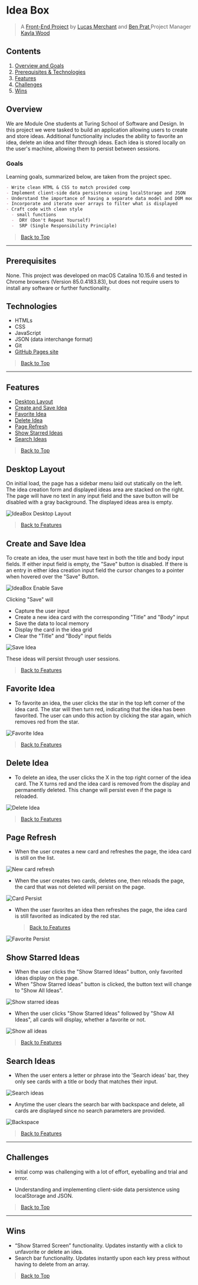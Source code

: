 #  Idea Box  
> A [Front-End Project](https://github.com/lbmerchant93/ideabox-boilerplate) by [Lucas Merchant](https://github.com/lbmerchant93) and [Ben Prat ](https://github.com/benjaminprat) 
> Project Manager [Kayla Wood ](https://github.com/kaylaewood) 

## Contents
1. [Overview and Goals](#overview)
1. [ Prerequisites & Technologies](#prerequisites)
1. [Features](#features)
1. [Challenges](#challenges)
1. [Wins](#wins)


## Overview 
We are Module One students at Turing School of Software and Design. In this project we were tasked to build an application allowing users to create and store ideas. Additional functionality includes the ability to favorite an idea, delete an idea and filter through ideas. Each idea is stored locally on the user's machine, allowing them to persist between sessions. 

### Goals

Learning goals, summarized below, are taken from the  project spec.

``` Markdown
- Write clean HTML & CSS to match provided comp
- Implement client-side data persistence using localStorage and JSON
- Understand the importance of having a separate data model and DOM model
- Incorporate and iterate over arrays to filter what is displayed
- Craft code with clean style
  - small functions 
  -  DRY (Don't Repeat Yourself) 
  -  SRP (Single Responsibility Principle) 
```

 >[Back to Top](#idea-box)




---
 ## Prerequisites 

None. This project was developed on macOS Catalina 10.15.6 and tested in Chrome browsers (Version 85.0.4183.83), but does not require users to install any software or further functionality.


 ## Technologies

  - HTMLs
  - CSS
  - JavaScript
  - JSON (data interchange format)
  - Git
  -  [GitHub Pages site](https://lbmerchant93.github.io/ideabox-boilerplate/)


 >[Back to Top](#idea-box)

---
## Features

+ [Desktop Layout](#desktop-layout)
+ [Create and Save Idea](#create-and-save-idea)
+ [Favorite  Idea](#favorite-idea)
+ [Delete  Idea](#delete-idea)
+ [Page Refresh ](#page-refresh)
+ [Show Starred Ideas](#show-starred-ideas)
+ [Search Ideas](#search-ideas)

>[Back to Top](#idea-box)


## Desktop Layout

On initial load, the page has a sidebar menu laid out statically on the left. The idea creation form and displayed ideas area are stacked on the right. The page will have no text in any input field and the save button will be disabled with a gray background. The displayed ideas area is empty. 

![IdeaBox Desktop Layout](https://media.giphy.com/media/dDZJDiHR1KpUJHv9le/giphy.gif "IdeaBox Desktop Layout")

> [Back to Features](#features)

## Create and Save Idea

To create an idea, the user must have text in both the title and body input fields. If either input field is empty, the "Save" button is disabled.  If there is an entry in either idea creation input field the cursor changes to a pointer when hovered over the "Save" Button.

![IdeaBox Enable Save](https://media.giphy.com/media/2OoBukYz8YZpNxb3Sl/giphy.gif "Enable save")

Clicking "Save" will
  - Capture the user input
  - Create a new idea card with the corresponding "Title" and "Body" input 
  - Save the data to local memory
  - Display the card in the idea grid
  - Clear the "Title" and "Body" input fields

![Save Idea](https://media.giphy.com/media/i2PKIeRLAjWcOJldA0/giphy.gif "Save Idea")



These ideas will persist through user sessions.

> [Back to Features](#features)

## Favorite Idea
+ To favorite an idea, the user clicks the star in the top left corner of the idea card. The star will then turn red, indicating that the idea has been favorited. The user can undo this action by clicking the star again, which removes red from the star. 

![Favorite Idea](https://media.giphy.com/media/bvqQuP8g7BebPuvlTK/giphy.gif "Favorite Idea")

>[Back to Features](#features)
## Delete  Idea

+  To delete an idea, the user clicks the X in the top right corner of the idea card. The X turns red and the idea card is removed from the display and permanently deleted. This change will persist even if the page is reloaded.

![Delete Idea](https://media.giphy.com/media/LGW7HZMEkmyhFfvDxI/giphy.gif "Delete Idea")

>[Back to Features](#features)

## Page Refresh

+ When the user creates a new card and refreshes the page, the idea card is still on the list.
 
![New card refresh](https://media.giphy.com/media/LGW7HZMEkmyhFfvDxI/giphy.gif "New card refresh")

+ When the user creates two cards, deletes one, then reloads the page, the card that was not deleted will persist on the page.

![Card Persist](https://media.giphy.com/media/FUqGjg34KpnW4qdsGz/giphy.gif "Card persist")
+ When the user favorites an idea then refreshes the page, the idea card is still favorited as indicated by the red star. 
  >[Back to Features](#features)
  >
![Favorite Persist](https://media.giphy.com/media/gmzc3w0lgj45Dv0aBB/giphy.gif "Favorite persist")
## Show Starred Ideas
+ When the user clicks the "Show Starred Ideas" button, only favorited ideas display on the page.
+  When "Show Starred Ideas" button is clicked, the button text will change to "Show All Ideas".

![Show starred ideas](https://media.giphy.com/media/fmoeUHPDCC2G5l8hma/giphy.gif "Show starred ideas")


+ When the user clicks "Show Starred Ideas" followed by "Show All Ideas", all cards will display, whether a favorite or not.

![Show all ideas](https://media.giphy.com/media/7DxBvcGHWITSTltchG/giphy.gif "Show all ideas")


>[Back to Features](#features)


## Search Ideas

+ When the user enters a letter or phrase into the 'Search ideas' bar, they only see cards with a title or body that matches their input. 

![Search ideas](https://media.giphy.com/media/bvS4Q0tytexc7lNpIM/giphy.gif "Search ideas")

+ Anytime the user clears the search bar with  backspace and delete, all cards are displayed since no search parameters are provided. 

![Backspace](https://media.giphy.com/media/CDEtCJB7V4OdiLhZUI/giphy.gif "Backspace")
>[Back to Features](#features)
---

 ## Challenges  
 
 + Initial comp was challenging with a lot of effort, eyeballing and trial and error.

+ Understanding and implementing client-side data persistence using localStorage and JSON.

>[Back to Top](#idea-box)
---
 ## Wins
 
  + “Show Starred Screen” functionality.  Updates instantly with a click to unfavorite or delete an idea.
  +  Search bar functionality. Updates instantly upon each key press without having to delete from an array.

  
  
>[Back to Top](#idea-box)
